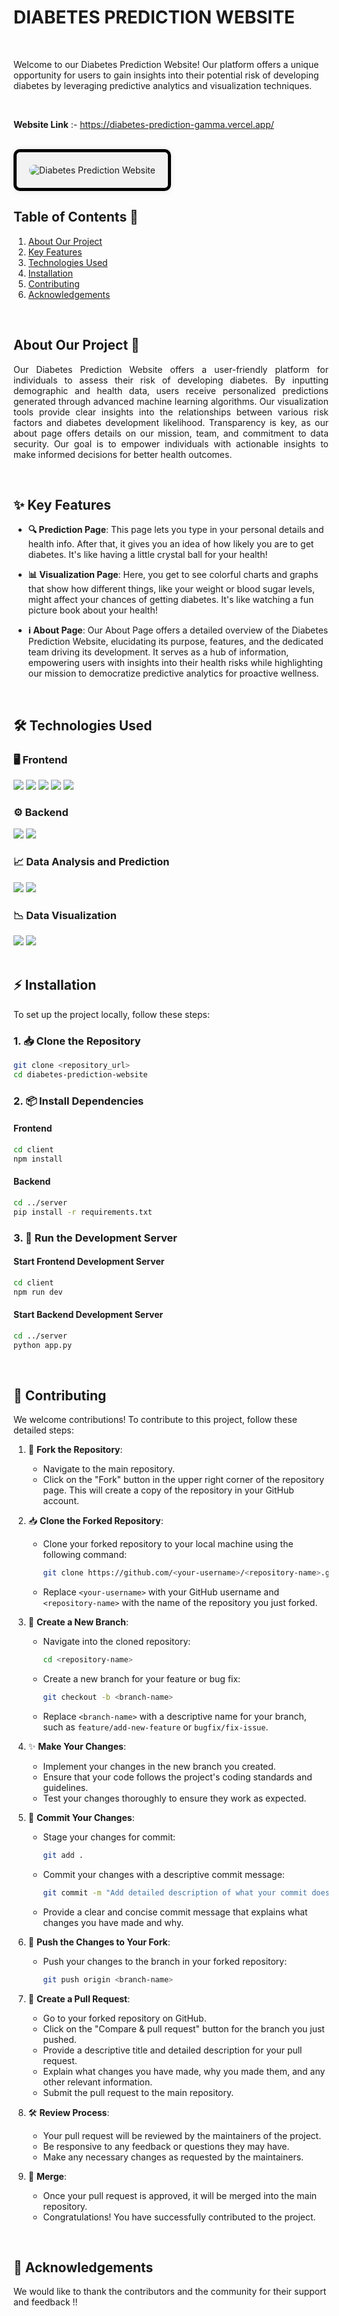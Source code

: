 <h1><strong>DIABETES PREDICTION WEBSITE</strong></h1>

<br>

Welcome to our Diabetes Prediction Website! Our platform offers a unique opportunity for users to gain insights into their potential risk of developing diabetes by leveraging predictive analytics and visualization techniques.

<br>

**Website Link** :- https://diabetes-prediction-gamma.vercel.app/

<br>

<div style="background-color: #f2f2f2; padding: 20px; border-radius: 10px; box-shadow: 0px 0px 10px rgba(0, 0, 0, 0.1); border: 5px solid black; display: inline-block;">
  <img src="https://github.com/BamaCharanChhandogi/Diabetes-Prediction/assets/69814563/7e9783f6-779c-458b-b423-15bee3fa88f0" alt="Diabetes Prediction Website" style="border-radius: 10px; display: block;">
</div>

<br>

## Table of Contents 📜

1. [About Our Project](#about-our-project)
2. [Key Features](#key-features)
3. [Technologies Used](#technologies-used)
4. [Installation](#installation)
5. [Contributing](#contributing)
6. [Acknowledgements](#acknowledgements)

<br>

## About Our Project 🌟

<p align="justify">
  Our Diabetes Prediction Website offers a user-friendly platform for individuals to assess their risk of developing diabetes. By inputting demographic and health data, users receive personalized predictions generated through advanced machine learning algorithms. Our visualization tools provide clear insights into the relationships between various risk factors and diabetes development likelihood. Transparency is key, as our about page offers details on our mission, team, and commitment to data security. Our goal is to empower individuals with actionable insights to make informed decisions for better health outcomes.
</p>

<br>

## ✨ Key Features

- **🔍 Prediction Page**: This page lets you type in your personal details and health info. After that, it gives you an idea of how likely you are to get diabetes. It's like having a little crystal ball for your health!
  
- **📊 Visualization Page**: Here, you get to see colorful charts and graphs that show how different things, like your weight or blood sugar levels, might affect your chances of getting diabetes. It's like watching a fun picture book about your health!
  
- **ℹ️ About Page**: Our About Page offers a detailed overview of the Diabetes Prediction Website, elucidating its purpose, features, and the dedicated team driving its development. It serves as a hub of information, empowering users with insights into their health risks while highlighting our mission to democratize predictive analytics for proactive wellness.
  
<br>

## 🛠 Technologies Used

### 🖥 Frontend
<div align="left">
  <img src="https://img.shields.io/badge/React.js-61DAFB.svg?style=for-the-badge&logo=React&logoColor=white">
  <img src="https://img.shields.io/badge/JavaScript-F7DF1E.svg?style=for-the-badge&logo=JavaScript&logoColor=white">
  <img src="https://img.shields.io/badge/HTML5-E34F26.svg?style=for-the-badge&logo=HTML5&logoColor=white">
  <img src="https://img.shields.io/badge/CSS3-1572B6.svg?style=for-the-badge&logo=CSS3&logoColor=white">
  <img src="https://img.shields.io/badge/Tailwind_CSS-38B2AC.svg?style=for-the-badge&logo=Tailwind+CSS&logoColor=white">
</div>

### ⚙️ Backend
<div align="left">
  <img src="https://img.shields.io/badge/Python-3776AB.svg?style=for-the-badge&logo=Python&logoColor=white">
  <img src="https://img.shields.io/badge/Flask-000000.svg?style=for-the-badge&logo=Flask&logoColor=white">
</div>

### 📈 Data Analysis and Prediction
<div align="left">
  <img src="https://img.shields.io/badge/pandas-150458.svg?style=for-the-badge&logo=pandas&logoColor=white">
  <img src="https://img.shields.io/badge/scikit--learn-F7931E.svg?style=for-the-badge&logo=scikit-learn&logoColor=white">
</div>

### 📉 Data Visualization
<div align="left">
  <img src="https://img.shields.io/badge/Matplotlib-3776AB.svg?style=for-the-badge&logo=Python&logoColor=white">
  <img src="https://img.shields.io/badge/Seaborn-3776AB.svg?style=for-the-badge&logo=Python&logoColor=white">
</div>

<br>

## ⚡️ Installation

To set up the project locally, follow these steps:

### 1. 📥 Clone the Repository
```bash
git clone <repository_url>
cd diabetes-prediction-website
```

### 2. 📦 Install Dependencies

#### Frontend
```bash
cd client
npm install
```

#### Backend
```bash
cd ../server
pip install -r requirements.txt
```

### 3. 🚀 Run the Development Server

#### Start Frontend Development Server
```bash
cd client
npm run dev
```

#### Start Backend Development Server
```bash
cd ../server
python app.py
```

<br>

## 🤝 Contributing

We welcome contributions! To contribute to this project, follow these detailed steps:

1. 🍴 **Fork the Repository**:
   - Navigate to the main repository.
   - Click on the "Fork" button in the upper right corner of the repository page. This will create a copy of the repository in your GitHub account.

2. 📥 **Clone the Forked Repository**:
   - Clone your forked repository to your local machine using the following command:
     ```bash
     git clone https://github.com/<your-username>/<repository-name>.git
     ```
   - Replace `<your-username>` with your GitHub username and `<repository-name>` with the name of the repository you just forked.

3. 🌿 **Create a New Branch**:
   - Navigate into the cloned repository:
     ```bash
     cd <repository-name>
     ```
   - Create a new branch for your feature or bug fix:
     ```bash
     git checkout -b <branch-name>
     ```
   - Replace `<branch-name>` with a descriptive name for your branch, such as `feature/add-new-feature` or `bugfix/fix-issue`.

4. ✨ **Make Your Changes**:
   - Implement your changes in the new branch you created.
   - Ensure that your code follows the project's coding standards and guidelines.
   - Test your changes thoroughly to ensure they work as expected.

5. 📝 **Commit Your Changes**:
   - Stage your changes for commit:
     ```bash
     git add .
     ```
   - Commit your changes with a descriptive commit message:
     ```bash
     git commit -m "Add detailed description of what your commit does"
     ```
   - Provide a clear and concise commit message that explains what changes you have made and why.

6. 🔄 **Push the Changes to Your Fork**:
   - Push your changes to the branch in your forked repository:
     ```bash
     git push origin <branch-name>
     ```

7. 🔧 **Create a Pull Request**:
   - Go to your forked repository on GitHub.
   - Click on the "Compare & pull request" button for the branch you just pushed.
   - Provide a descriptive title and detailed description for your pull request.
   - Explain what changes you have made, why you made them, and any other relevant information.
   - Submit the pull request to the main repository.

8. 🛠 **Review Process**:
   - Your pull request will be reviewed by the maintainers of the project.
   - Be responsive to any feedback or questions they may have.
   - Make any necessary changes as requested by the maintainers.

9. 🎉 **Merge**:
   - Once your pull request is approved, it will be merged into the main repository.
   - Congratulations! You have successfully contributed to the project.


<br>

## 💬 Acknowledgements

We would like to thank the contributors and the community for their support and feedback !!

<br>



